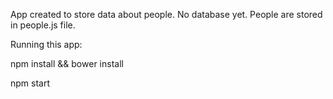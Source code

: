 App created to store data about people. No database yet. People are stored in people.js file.

Running this app:

npm install && bower install

npm start